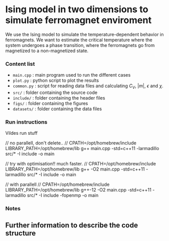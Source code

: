 # Ising model in two dimensions to simulate ferromagnet enviroment
We use the Ising model to simulate the temperature-dependent behavior in ferromagnets. We want to estimate the critical temperature where the system undergoes a phase transition, where the ferromagnets go from magnetized to a non-magnetized state.

### Content list
- `main.cpp` : main program used to run the different cases
- `plot.py` : python script to plot the results
- `common.py` : script for reading data files and calculating $C_V$, $|m|$, $\epsilon$ and $\chi$. 
- `src/` : folder containing the source code
- `include/` : folder containing the header files
- `figs/` : folder containing the figures
- `datasets/` : folder containing the data files

### Run instructions

Vildes run stuff

// no parallell, don't delete..
// CPATH=/opt/homebrew/include LIBRARY_PATH=/opt/homebrew/lib g++ main.cpp -std=c++11 -larmadillo src/* -I include -o main

// try with optimisation!! much faster.
// CPATH=/opt/homebrew/include LIBRARY_PATH=/opt/homebrew/lib g++ -O2 main.cpp -std=c++11 -larmadillo src/* -I include -o main

// with parallell
// CPATH=/opt/homebrew/include LIBRARY_PATH=/opt/homebrew/lib g++-12 -O2 main.cpp -std=c++11 -larmadillo src/* -I include -fopenmp -o main


### Notes

## Further information to describe the code structure
